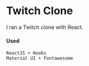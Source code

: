 
# Twitch Clone
I ran a Twitch clone with React. 

#### Used
    ReactJS + Hooks
    Material UI + Fontawesome
    